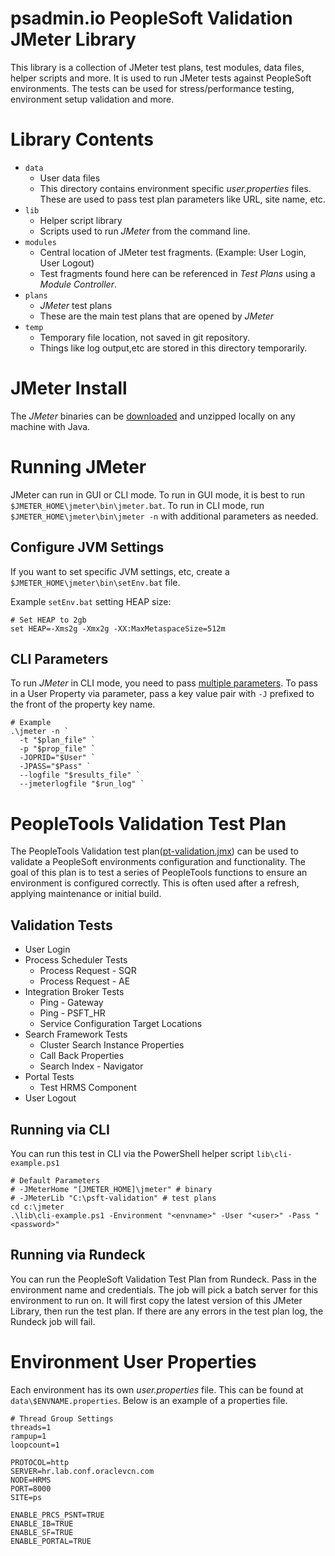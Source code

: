 # psadmin.io PeopleSoft Validation JMeter Library
This library is a collection of JMeter test plans, test modules, data files, helper scripts and more. It is used to run JMeter tests against PeopleSoft environments. The tests can be used for stress/performance testing, environment setup validation and more.

# Library Contents

* `data`
    * User data files
    * This directory contains environment specific *user.properties* files. These are used to pass test plan parameters like URL, site name, etc.
* `lib`
    * Helper script library
    * Scripts used to run *JMeter* from the command line.
* `modules`
    * Central location of JMeter test fragments. (Example: User Login, User Logout)
    * Test fragments found here can be referenced in *Test Plans* using a *Module Controller*.
* `plans`
    * *JMeter* test plans
    * These are the main test plans that are opened by *JMeter*
* `temp`
    * Temporary file location, not saved in git repository.
    * Things like log output,etc are stored in this directory temporarily.

# JMeter Install
The *JMeter* binaries can be [downloaded](https://jmeter.apache.org/download_jmeter.cgi) and unzipped locally on any machine with Java.

# Running JMeter
JMeter can run in GUI or CLI mode. To run in GUI mode, it is best to run `$JMETER_HOME\jmeter\bin\jmeter.bat`. To run in CLI mode, run `$JMETER_HOME\jmeter\bin\jmeter -n` with additional parameters as needed.

## Configure JVM Settings
If you want to set specific JVM settings, etc, create a `$JMETER_HOME\jmeter\bin\setEnv.bat` file. 

Example `setEnv.bat` setting HEAP size:
```
# Set HEAP to 2gb
set HEAP=-Xms2g -Xmx2g -XX:MaxMetaspaceSize=512m
```

## CLI Parameters
To run *JMeter* in CLI mode, you need to pass [multiple parameters](https://jmeter.apache.org/usermanual/get-started.html#non_gui). To pass in a User Property via parameter, pass a key value pair with `-J` prefixed to the front of the property key name.

```
# Example
.\jmeter -n `
  -t "$plan_file" `
  -p "$prop_file" `
  -JOPRID="$User" `
  -JPASS="$Pass" `
  --logfile "$results_file" `
  --jmeterlogfile "$run_log" `
```

# PeopleTools Validation Test Plan
The PeopleTools Validation test plan([pt-validation.jmx]()) can be used to validate a PeopleSoft environments configuration and functionality. The goal of this plan is to test a series of PeopleTools functions to ensure an environment is configured correctly. This is often used after a refresh, applying maintenance or initial build.

## Validation Tests

* User Login
* Process Scheduler Tests
    * Process Request - SQR
    * Process Request - AE
* Integration Broker Tests
    * Ping - Gateway
    * Ping - PSFT_HR
    * Service Configuration Target Locations
* Search Framework Tests
    * Cluster Search Instance Properties
    * Call Back Properties
    * Search Index - Navigator
* Portal Tests    
    * Test HRMS Component
* User Logout

## Running via CLI
You can run this test in CLI via the PowerShell helper script `lib\cli-example.ps1`
```
# Default Parameters
# -JMeterHome "[JMETER_HOME]\jmeter" # binary
# -JMeterLib "C:\psft-validation" # test plans
cd c:\jmeter
.\lib\cli-example.ps1 -Environment "<envname>" -User "<user>" -Pass "<password>"
```

## Running via Rundeck
You can run the PeopleSoft Validation Test Plan from Rundeck. Pass in the environment name and credentials. The job will pick a batch server for this environment to run on. It will first copy the latest version of this JMeter Library, then run the test plan. If there are any errors in the test plan log, the Rundeck job will fail. 

# Environment User Properties
Each environment has its own *user.properties* file. This can be found at `data\$ENVNAME.properties`. Below is an example of a properties file.

```
# Thread Group Settings
threads=1
rampup=1
loopcount=1

PROTOCOL=http
SERVER=hr.lab.conf.oraclevcn.com
NODE=HRMS
PORT=8000
SITE=ps

ENABLE_PRCS_PSNT=TRUE
ENABLE_IB=TRUE
ENABLE_SF=TRUE
ENABLE_PORTAL=TRUE
```
